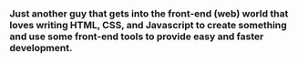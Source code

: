 ### Just another guy that gets into the front-end (web) world that loves writing HTML, CSS, and Javascript to create something and use some front-end tools to provide easy and faster development.
